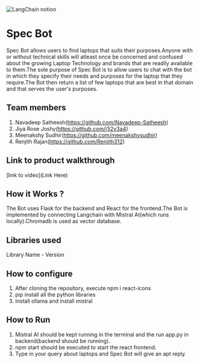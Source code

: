 ![LangChain notion](https://github.com/TH-Activities/saturday-hack-night-template/assets/117498997/af58a18d-932c-4ee7-870b-20820cfa3f3f)

# Spec Bot

Spec Bot allows users to find laptops that suits their purposes.Anyone with or without technical skills will atleast once be concerned and confused about the growing Laptop Technology and brands that are readily available to them.The sole purpose of Spec Bot is to allow users to chat with the bot in which they specify their needs and purposes for the laptop that they require.The Bot then return a list of few laptops that are best in that domain and that serves the user's purposes.

## Team members

1. Navadeep Satheesh(https://github.com/Navadeep-Satheesh)
2. Jiya Rose Joshy(https://github.com/j1i2y3a4)
3. Meenakshy Sudhir(https://github.com/meenakshysudhir)
4. Renjith Rajan(https://github.com/Renjith312)

## Link to product walkthrough

[link to video](Link Here)

## How it Works ?

The Bot uses Flask for the backend and React for the frontend.The Bot is implemented by connecting Langchain with Mistral AI(which runs locally).Chromadb is used as vector database.

## Libraries used

Library Name - Version

## How to configure

1. After cloning the repository, execute npm i react-icons
2. pip install all the python libraries
3. Install ollama and install mistral

## How to Run

1. Mistral AI should be kept running in the terminal and the run app.py in backend(backend should be running).
2. npm start should be executed to start the react frontend.
3. Type in your query about laptops and Spec Bot will give an apt reply.
